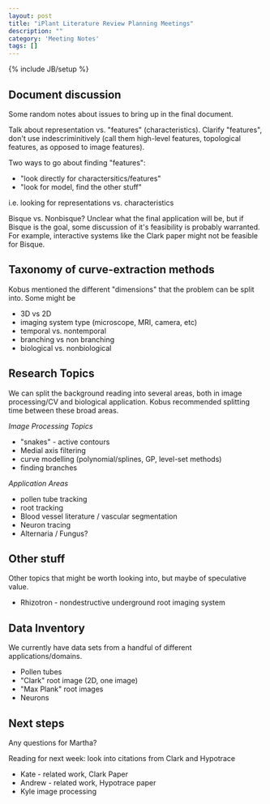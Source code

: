 ```yaml
---
layout: post
title: "iPlant Literature Review Planning Meetings"
description: ""
category: 'Meeting Notes'
tags: []
---
```

{% include JB/setup %}

Document discussion
------------------

Some random notes about issues to bring up in the final document.


Talk about representation vs. "features" (characteristics).  Clarify "features", don't use indescriminitively (call them high-level features, topological features, as opposed to image features).

Two ways to go about finding "features":

* "look directly for charactersitics/features"
* "look for model, find the other stuff"

i.e. looking for representations vs. characteristics

Bisque vs. Nonbisque?  Unclear what the final application will be, but if Bisque is the goal, some discussion of it's feasibility is probably warranted.  For example, interactive systems like the Clark paper might not be feasible for Bisque.

Taxonomy of curve-extraction methods
-----------------------------
Kobus mentioned the different "dimensions"  that the problem can be split into.  Some might be

* 3D vs 2D  
* imaging system type (microscope, MRI, camera, etc)
* temporal vs. nontemporal
* branching vs non branching
* biological vs. nonbiological

Research Topics
-----------

We can split the background reading into several areas, both in image processing/CV and biological application.
Kobus recommended splitting time between these broad areas.

*Image Processing Topics*

* "snakes" - active contours
* Medial axis filtering
* curve modelling (polynomial/splines, GP, level-set methods)
* finding branches

*Application Areas*

* pollen tube tracking
* root tracking
* Blood vessel literature / vascular segmentation
* Neuron tracing
* Alternaria / Fungus? 



Other stuff
-------
Other topics that might be worth looking into, but maybe of speculative value.

* Rhizotron - nondestructive underground root imaging system 

Data Inventory 
---------------
We currently have data sets from a handful of different applications/domains.

* Pollen tubes
* "Clark" root image (2D, one image)
* "Max Plank" root images 
* Neurons

Next steps
---------

Any questions for Martha?

Reading for next week: look into citations from Clark and Hypotrace

* Kate - related work, Clark Paper
* Andrew - related work, Hypotrace paper
* Kyle image processing

        


